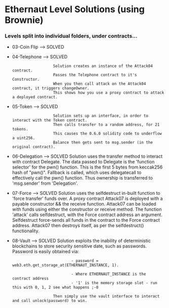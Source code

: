 # Ethernaut Level Solutions (using Brownie)

### Levels split into individual folders, under contracts...


- 03-Coin Flip
        -->     SOLVED

- 04-Telephone
        -->     SOLVED
                
                        Solution creates an instance of the Attack04 contract.
                        Passes the Telephone contract to it's Constructor.
                        When you then call attack on the Attack04 contract, it triggers changeOwner.
                        This shows how you use a proxy contract to attack a deployed contract.


- 05-Token
        -->     SOLVED
                
                        Solution sets up an interface, in order to interact with the Token contract.
                        Then calls transfer to a random address, for 21 tokens. 
                        This causes the 0.6.0 solidity code to underflow a uint256.  
                        Balance then gets sent to msg.sender (in the original contract).

- 06-Delegation
        -->     SOLVED
                        Solution uses the transfer method to interact with contract Delegate.
                        The data passed to Delegate is the 'function selector' for the pwn() function.
                        This is the first 5 bytes from keccak256 hash of "pwn()".
                        Fallback is called, which uses delegatecall to effectively call the pwn() function.
                        Thus ownership is transferred to 'msg.sender' from 'Delegation'.

- 07-Force
        -->     SOLVED
                        Solution uses the selfdestruct in-built function to 'force transfer' funds over.
                        A proxy contract Attack07 is deployed with a payable constructor && the receive function.
                        Attack07 can be loaded with funds using either the constructor or receive method.
                        The function 'attack' calls selfdestruct, with the Force contract address an argument.
                        Selfdestruct force-sends all funds in the contract to the Force contract address.
                        Attack07 then destroys itself, as per the selfdestruct() functionality.
                
- 08-Vault
        -->     SOLVED
                        Solution exploits the inability of deterministic blockchains to store security sensitive date, such as passwords.
                        Password is easily obtained via:
                        
                                - password = web3.eth.get_storage_at(ETHERNAUT_INSTANCE, 1).
                        
                                - Where ETHERNAUT_INSTANCE is the contract address
                                - '1' is the memory storage slot - run this with 0, 1, 2 see what happens ;-0
                        
                        Then simply use the vault interface to interact and call unlock(password) to win.


